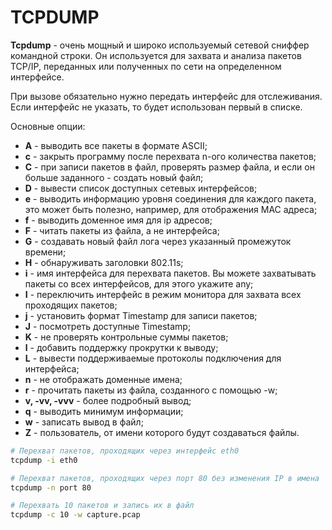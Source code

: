 # TCPDUMP

**Tcpdump** - очень мощный и широко используемый сетевой сниффер командной строки. Он используется для захвата и анализа пакетов TCP/IP, переданных или полученных по сети на определенном интерфейсе.

При вызове обязательно нужно передать интерфейс для отслеживания. Если интерфейс не указать, то будет использован первый в списке.

Основные опции:
- **A** - выводить все пакеты в формате ASCII;
- **c** - закрыть программу после перехвата n-ого количества пакетов;
- **C** - при записи пакетов в файл, проверять размер файла, и если он больше заданного - создать новый файл;
- **D** - вывести список доступных сетевых интерфейсов;
- **e** - выводить информацию уровня соединения для каждого пакета, это может быть полезно, например, для отображения MAC адреса;
- **f** - выводить доменное имя для ip адресов;
- **F** - читать пакеты из файла, а не интерфейса;
- **G** - создавать новый файл лога через указанный промежуток времени;
- **H** - обнаруживать заголовки 802.11s;
- **i** - имя интерфейса для перехвата пакетов. Вы можете захватывать пакеты со всех интерфейсов, для этого укажите any;
- **I** - переключить интерфейс в режим монитора для захвата всех проходящих пакетов;
- **j** - установить формат Timestamp для записи пакетов;
- **J** - посмотреть доступные Timestamp;
- **K** - не проверять контрольные суммы пакетов;
- **l** - добавить поддержку прокрутки к выводу;
- **L** - вывести поддерживаемые протоколы подключения для интерфейса;
- **n** - не отображать доменные имена;
- **r** - прочитать пакеты из файла, созданного с помощью -w;
- **v, -vv, -vvv** - более подробный вывод;
- **q** - выводить минимум информации;
- **w** - записать вывод в файл;
- **Z** - пользователь, от имени которого будут создаваться файлы.

```bash
# Перехват пакетов, проходящих через интерфейс eth0
tcpdump -i eth0

# Перехват пакетов, проходящих через порт 80 без изменения IP в имена
tcpdump -n port 80

# Перехвать 10 пакетов и запись их в файл
tcpdump -c 10 -w capture.pcap
```
